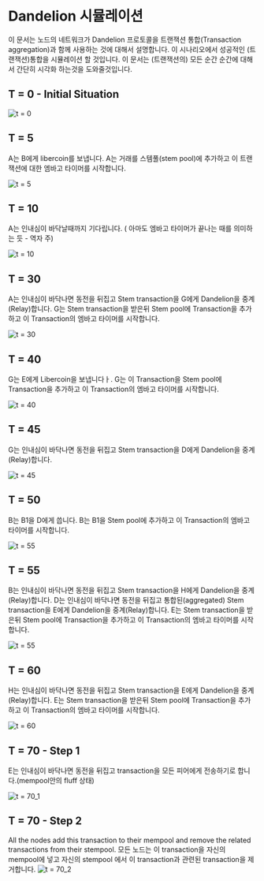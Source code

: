 # Dandelion 시뮬레이션

이 문서는 노드의 네트워크가 Dandelion 프로토콜을 트랜잭션 통합(Transaction aggregation)과 함께 사용하는 것에 대해서 설명합니다. 이 시나리오에서 성공적인 (트랜잭션)통합을 시뮬레이션 할 것입니다.
이 문서는 (트랜잭션의) 모든 순간 순간에 대해서 간단히 시각화 하는것을 도와줄것입니다.

## T = 0 - Initial Situation

![t = 0](images/t0.png)

## T = 5

A는 B에게 libercoin를 보냅니다. A는 거래를 스템풀(stem pool)에 추가하고 이 트랜잭션에 대한 엠바고 타이머를 시작합니다.

![t = 5](images/t5.png)

## T = 10

A는 인내심이 바닥날때까지 기다립니다. ( 아마도 엠바고 타이머가 끝나는 때를 의미하는 듯 - 역자 주)

![t = 10](images/t10.png)

## T = 30

A는 인내심이 바닥나면 동전을 뒤집고 Stem transaction을 G에게 Dandelion을 중계(Relay)합니다. G는 Stem transaction을 받은뒤 Stem pool에 Transaction을 추가하고 이 Transaction의 엠바고 타이머를 시작합니다.

![t = 30](images/t30.png)

## T = 40

G는 E에게 Libercoin을 보냅니다ㅏ.
G는 이 Transaction을 Stem pool에 Transaction을 추가하고 이 Transaction의 엠바고 타이머를 시작합니다.

![t = 40](images/t40.png)

## T = 45

G는 인내심이 바닥나면 동전을 뒤집고 Stem transaction을 D에게 Dandelion을 중계(Relay)합니다.

![t = 45](images/t45.png)

## T = 50

B는 B1을 D에게 씁니다.
B는 B1을 Stem pool에 추가하고 이 Transaction의 엠바고 타이머를 시작합니다.

![t = 55](images/t55.png)

## T = 55

B는 인내심이 바닥나면 동전을 뒤집고 Stem transaction을 H에게 Dandelion을 중계(Relay)합니다.
D는 인내심이 바닥나면 동전을 뒤집고 통합된(aggregated) Stem transaction을 E에게 Dandelion을 중계(Relay)합니다.
E는 Stem transaction을 받은뒤 Stem pool에 Transaction을 추가하고 이 Transaction의 엠바고 타이머를 시작합니다.

![t = 55](images/t55.png)

## T = 60

H는 인내심이 바닥나면 동전을 뒤집고 Stem transaction을 E에게 Dandelion을 중계(Relay)합니다.
E는 Stem transaction을 받은뒤 Stem pool에 Transaction을 추가하고 이 Transaction의 엠바고 타이머를 시작합니다.

![t = 60](images/t60.png)

## T = 70 - Step 1

E는 인내심이 바닥나면 동전을 뒤집고 transaction을 모든 피어에게 전송하기로 합니다.(mempool안의 fluff 상태)

![t = 70_1](images/t70_1.png)

## T = 70 - Step 2

All the nodes add this transaction to their mempool and remove the related transactions from their stempool.
모든 노드는 이 transaction을 자신의 mempool에 넣고 자신의 stempool 에서 이 transaction과 관련된 transaction을 제거합니다.
![t = 70_2](images/t70_2.png)